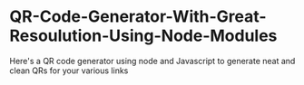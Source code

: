 # QR-Code-Generator-With-Great-Resoulution-Using-Node-Modules
Here's a QR code generator using node and Javascript to generate neat and clean QRs for your various links
